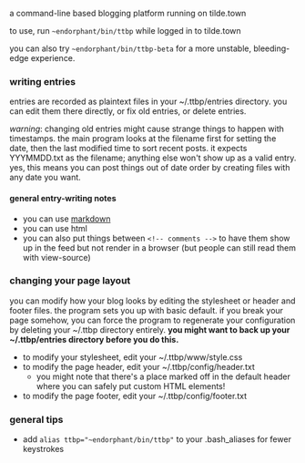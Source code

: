 a command-line based blogging platform running on tilde.town

to use, run `~endorphant/bin/ttbp` while logged in to tilde.town

you can also try `~endorphant/bin/ttbp-beta` for a more unstable, bleeding-edge
experience.

### writing entries

entries are recorded as plaintext files in your ~/.ttbp/entries
directory. you can edit them there directly, or fix old entries, or
delete entries.

*warning*: changing old entries might cause strange things to
happen with timestamps. the main program looks at the filename
first for setting the date, then the last modified time to sort
recent posts. it expects YYYMMDD.txt as the filename; anything else
won't show up as a valid entry. yes, this means you can post things out
of date order by creating files with any date you want.

#### general entry-writing notes

* you can use [markdown](https://daringfireball.net/projects/markdown/syntax)
* you can use html
* you can also put things between `<!-- comments -->` to have them show up
in the feed but not render in a browser (but people can still read
them with view-source)


### changing your page layout

you can modify how your blog looks by editing the stylesheet or
header and footer files. the program sets you up with basic
default. if you break your page somehow, you can force the program to
regenerate your configuration by deleting your ~/.ttbp directory entirely. **you might want to back up your ~/.ttbp/entries directory before you do this.**

* to modify your stylesheet, edit your ~/.ttbp/www/style.css
* to modify the page header, edit your ~/.ttbp/config/header.txt
  * you might note that there's a place marked off in the default header where you can safely put custom HTML elements!
* to modify the page footer, edit your ~/.ttbp/config/footer.txt

### general tips

* add `alias ttbp="~endorphant/bin/ttbp"` to your .bash_aliases for fewer keystrokes
